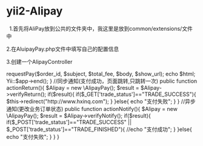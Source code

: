 # yii2-Alipay
  
  1.首先将AliPay放到公共的文件夹中，我这里是放到common/extensions/文件中

  2.在AluipayPay.php文件中填写自己的配置信息

  3.创建一个AlipayController
  <?php
      namespace frontend\controllers;

      use Yii;
      use yii\web\Controller;

      require(__DIR__.'/../../common/extensions/AliPay/AlipayPay.php');

      class AlipayController extends Controller
      {

              public function actionIndex(){
                              $order_id='101001102';
                              $subject='这是测试支付接口';
                              $total_fee='0.01';
                              $body='订单#'.$order_id;
                              $show_url = '';
                              $alipay = new \AlipayPay();
                              $html =$alipay->requestPay($order_id, $subject, $total_fee, $body, $show_url);
                              echo $html;
                              Yii::$app->end();
              }

              //同步通知(支付成功，页面跳转,只跳转一次)
              public function actionReturn(){
                      $Alipay = new \AlipayPay();
                      $result = $Alipay->verifyReturn();
                      if($result){
                              if($_GET['trade_status']=="TRADE_SUCCESS"){
                                      $this->redirect("http://www.hxinq.com");
                              }
                      }else{
                              echo "支付失败";
                      }
              }

              //异步通知(更改业务订单状态)
              public function actionNotify(){
                      $Alipay = new \AlipayPay();
                      $result = $Alipay->verifyNotify();
                      if($result){
                              if($_POST['trade_status']=="TRADE_SUCCESS" || $_POST['trade_status']=="TRADE_FINISHED"){
                                      //echo "支付成功";
                              }
                      }else{
                              echo "支付失败";
                      }
              }
      }
